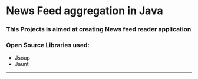 News Feed aggregation in Java
=============================

### This Projects is aimed at creating News feed reader application
### Open Source Libraries used:

+ Jsoup
+ Jaunt

*******************************



